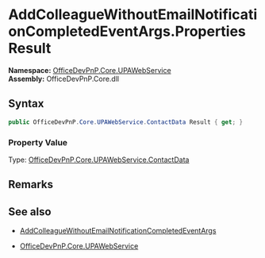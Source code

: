 # AddColleagueWithoutEmailNotificationCompletedEventArgs.Properties Result
  

**Namespace:** [OfficeDevPnP.Core.UPAWebService](OfficeDevPnP.Core.UPAWebService.md)  
**Assembly:** OfficeDevPnP.Core.dll  
## Syntax
```C#
public OfficeDevPnP.Core.UPAWebService.ContactData Result { get; }
```

### Property Value
Type: [OfficeDevPnP.Core.UPAWebService.ContactData](OfficeDevPnP.Core.UPAWebService.ContactData.md) 

## Remarks 

## See also
- [AddColleagueWithoutEmailNotificationCompletedEventArgs](AddColleagueWithoutEmailNotificationCompletedEventArgs.md) 

- [OfficeDevPnP.Core.UPAWebService](OfficeDevPnP.Core.UPAWebService.md)
